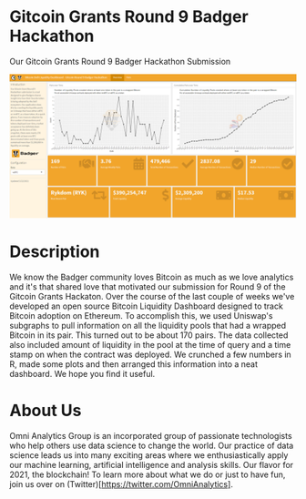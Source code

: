 # Gitcoin Grants Round 9 Badger Hackathon

Our Gitcoin Grants Round 9 Badger Hackathon Submission

<a href="https://crypto.omnianalytics.io/apps/git-9-badger-hack/" target="_blank"><img src="images/screenshot.png"/></a>

# Description

We know the Badger community loves Bitcoin as much as we love analytics and it's that shared love that motivated our submission for Round 9 of the Gitcoin Grants Hackaton.  Over the course of the last couple of weeks we've developed an open source Bitcoin Liquidity Dashboard designed to track Bitcoin adoption on Ethereum.  To accomplish this, we used Uniswap's subgraphs to pull information on all the liquidity pools that had a wrapped Bitcoin in its pair. This turned out to be about 170 pairs. The data collected also included amount of liquidity in the pool at the time of query and a time stamp on when the contract was deployed.  We crunched a few numbers in R, made some plots and then arranged this information into a neat dashboard. We hope you find it useful.

# About Us

Omni Analytics Group is an incorporated group of passionate technologists who help others use data science to change the world. Our practice of data science leads us into many exciting areas where we enthusiastically apply our machine learning, artificial intelligence and analysis skills. Our flavor for 2021, the blockchain! To learn more about what we do or just to have fun, join us over on (Twitter)[https://twitter.com/OmniAnalytics].
